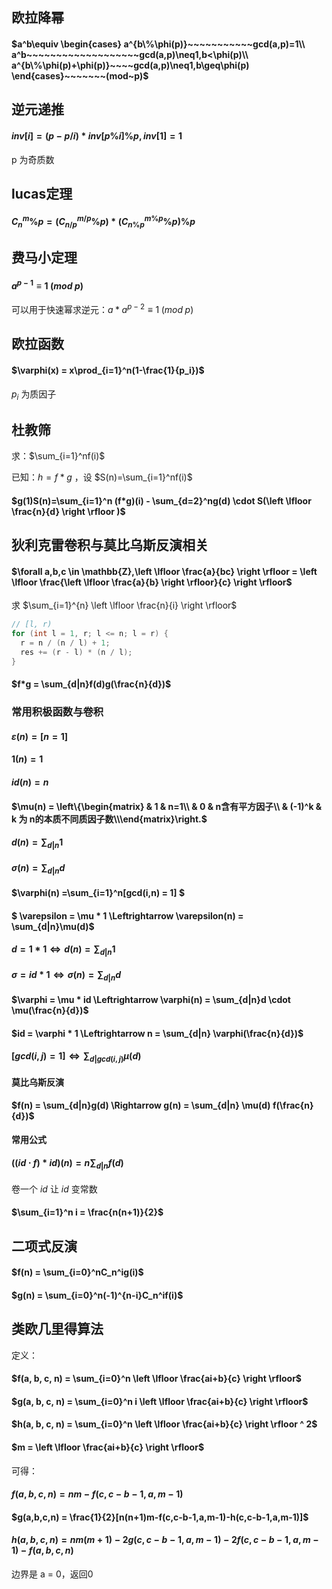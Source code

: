 ## 欧拉降幂

#### $a^b\equiv \begin{cases} a^{b\%\phi(p)}~~~~~~~~~~~gcd(a,p)=1\\ a^b~~~~~~~~~~~~~~~~~~~gcd(a,p)\neq1,b<\phi(p)\\ a^{b\%\phi(p)+\phi(p)}~~~~gcd(a,p)\neq1,b\geq\phi(p) \end{cases}~~~~~~~(mod~p)$

## 逆元递推

#### $inv[i] = (p - p / i) * inv[p \%i]\%p,inv[1] = 1$

p 为奇质数

## lucas定理

#### $C_{n}^m\%p = (C_{n/p}^{m/p}\%p) * (C_{n\%p}^{m\%p}\%p)\%p$

## 费马小定理

#### $a^{p-1} \equiv 1\;(mod\;p)$

可以用于快速幂求逆元：$a * a^{p-2} \equiv 1\;(mod\;p)$

## 欧拉函数

#### $\varphi(x) = x\prod_{i=1}^n(1-\frac{1}{p_i})$ 

$p_i$ 为质因子

## 杜教筛

求：$\sum_{i=1}^nf(i)$

已知：$h = f*g$ ，设 $S(n)=\sum_{i=1}^nf(i)$ 

#### $g(1)S(n)=\sum_{i=1}^n (f*g)(i) - \sum_{d=2}^ng(d) \cdot S(\left \lfloor \frac{n}{d} \right \rfloor )$ 

## 狄利克雷卷积与莫比乌斯反演相关

#### $\forall a,b,c \in \mathbb{Z},\left \lfloor \frac{a}{bc} \right \rfloor = \left \lfloor \frac{\left \lfloor \frac{a}{b} \right \rfloor}{c} \right \rfloor$ 

求 $\sum_{i=1}^{n} \left \lfloor \frac{n}{i} \right \rfloor$ 

```cpp
// [l, r)
for (int l = 1, r; l <= n; l = r) {
  r = n / (n / l) + 1;
  res += (r - l) * (n / l);
}
```

#### $f*g = \sum_{d|n}f(d)g(\frac{n}{d})$ 

### 常用积极函数与卷积

#### $\varepsilon (n) = [n=1]$

#### $1(n) = 1$

#### $id(n) = n$ 

#### $\mu(n) = \left\{\begin{matrix} & 1 & n=1\\ & 0 & n含有平方因子\\ & (-1)^k & k 为 n的本质不同质因子数\\\end{matrix}\right.$
#### $d(n) = \sum_{d|n}1$ 

#### $\sigma(n) = \sum_{d|n}d$

#### $\varphi(n) =\sum_{i=1}^n[gcd(i,n) = 1] $ 

#### $ \varepsilon = \mu * 1 \Leftrightarrow \varepsilon(n) = \sum_{d|n}\mu(d)$ 

#### $d = 1 * 1 \Leftrightarrow d(n) = \sum_{d|n}1$

#### $\sigma = id * 1 \Leftrightarrow \sigma(n) = \sum_{d|n}d$ 

#### $\varphi = \mu * id \Leftrightarrow \varphi(n) = \sum_{d|n}d \cdot \mu(\frac{n}{d})$ 

#### $id = \varphi * 1 \Leftrightarrow n = \sum_{d|n} \varphi(\frac{n}{d})$ 

#### $[gcd(i, j) = 1] \Leftrightarrow \sum_{d|gcd(i,j)}\mu(d)$ 

**莫比乌斯反演**

#### $f(n) = \sum_{d|n}g(d) \Rightarrow g(n) = \sum_{d|n} \mu(d) f(\frac{n}{d})$ 

**常用公式**

#### $((id \cdot f)*id)(n) = n\sum_{d|n}f(d)$ 

卷一个 $id$ 让 $id$ 变常数

#### $\sum_{i=1}^n i = \frac{n(n+1)}{2}$

## 二项式反演

#### $f(n) = \sum_{i=0}^nC_n^ig(i)$

#### $g(n) = \sum_{i=0}^n(-1)^{n-i}C_n^if(i)$

## 类欧几里得算法

定义：

#### $f(a, b, c, n) = \sum_{i=0}^n \left \lfloor \frac{ai+b}{c} \right \rfloor$

#### $g(a, b, c, n) = \sum_{i=0}^n i \left \lfloor \frac{ai+b}{c} \right \rfloor$

#### $h(a, b, c, n) = \sum_{i=0}^n \left \lfloor \frac{ai+b}{c} \right \rfloor ^ 2$

#### $m = \left \lfloor \frac{ai+b}{c} \right \rfloor$

可得：

#### $f(a,b,c,n) = nm - f(c, c - b - 1, a, m - 1)$

#### $g(a,b,c,n) = \frac{1}{2}[n(n+1)m-f(c,c-b-1,a,m-1)-h(c,c-b-1,a,m-1)]$

#### $h(a,b,c,n) = nm(m+1) - 2g(c,c-b-1,a,m-1)-2f(c,c-b-1,a,m-1)-f(a,b,c,n)$

边界是 a = 0，返回0